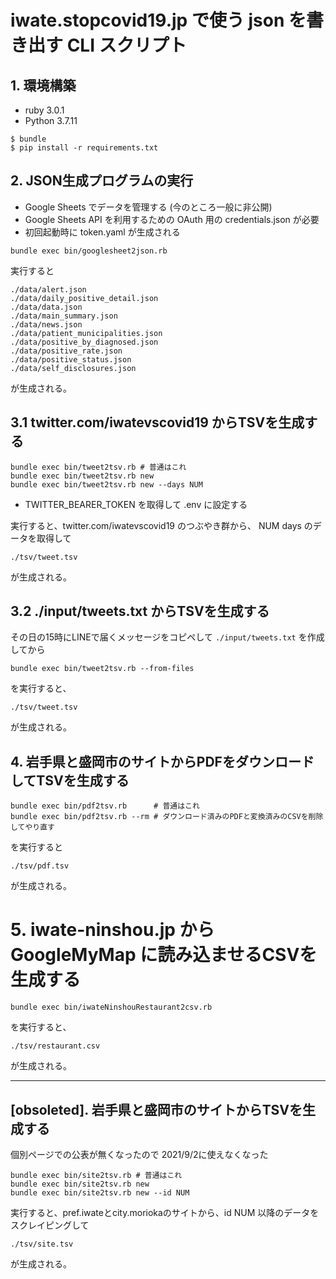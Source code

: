 # iwate.stopcovid19.jp で使う json を書き出す CLI スクリプト

## 1. 環境構築

- ruby 3.0.1
- Python 3.7.11

```
$ bundle
$ pip install -r requirements.txt
```

## 2. JSON生成プログラムの実行

- Google Sheets でデータを管理する (今のところ一般に非公開)
- Google Sheets API を利用するための OAuth 用の credentials.json が必要
- 初回起動時に token.yaml が生成される

```
bundle exec bin/googlesheet2json.rb
```

実行すると

```
./data/alert.json
./data/daily_positive_detail.json
./data/data.json
./data/main_summary.json
./data/news.json
./data/patient_municipalities.json
./data/positive_by_diagnosed.json
./data/positive_rate.json
./data/positive_status.json
./data/self_disclosures.json
```

が生成される。

## 3.1 twitter.com/iwatevscovid19 からTSVを生成する

```
bundle exec bin/tweet2tsv.rb # 普通はこれ
bundle exec bin/tweet2tsv.rb new
bundle exec bin/tweet2tsv.rb new --days NUM
```

- TWITTER_BEARER_TOKEN を取得して .env に設定する

実行すると、twitter.com/iwatevscovid19 のつぶやき群から、 NUM days のデータを取得して

```
./tsv/tweet.tsv
```

が生成される。


## 3.2 ./input/tweets.txt からTSVを生成する

その日の15時にLINEで届くメッセージをコピペして `./input/tweets.txt` を作成してから

```
bundle exec bin/tweet2tsv.rb --from-files
```

を実行すると、

```
./tsv/tweet.tsv
```

が生成される。

## 4. 岩手県と盛岡市のサイトからPDFをダウンロードしてTSVを生成する

```
bundle exec bin/pdf2tsv.rb      # 普通はこれ
bundle exec bin/pdf2tsv.rb --rm # ダウンロード済みのPDFと変換済みのCSVを削除してやり直す
```

を実行すると

```
./tsv/pdf.tsv
```

が生成される。

# 5. iwate-ninshou.jp から GoogleMyMap に読み込ませるCSVを生成する

```
bundle exec bin/iwateNinshouRestaurant2csv.rb
```

を実行すると、

```
./tsv/restaurant.csv
```

が生成される。

------------------------------------------------------------

## [obsoleted]. 岩手県と盛岡市のサイトからTSVを生成する

個別ページでの公表が無くなったので 2021/9/2に使えなくなった

```
bundle exec bin/site2tsv.rb # 普通はこれ
bundle exec bin/site2tsv.rb new
bundle exec bin/site2tsv.rb new --id NUM
```

実行すると、pref.iwateとcity.moriokaのサイトから、id NUM 以降のデータをスクレイピングして

```
./tsv/site.tsv
```

が生成される。
